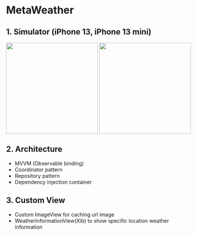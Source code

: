 # MetaWeather

## 1. Simulator (iPhone 13, iPhone 13 mini)

<img src="https://user-images.githubusercontent.com/61342175/167297770-950cc48a-7f25-41aa-8529-bf5785aca9fd.gif" width = 250 align = center>  

<img src="https://user-images.githubusercontent.com/61342175/167297919-8ddc59d0-1ed9-4e9e-ab20-d7befd19bbab.gif" width = 250 align = center>  

## 2. Architecture

- MVVM (Observable binding)
- Coordinator pattern
- Repository pattern
- Dependency injection container

## 3. Custom View

- Custom ImageView for caching url image
- WeatherInformationView(Xib) to show specific location weather information
